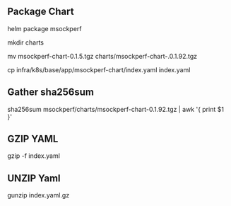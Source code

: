 ## Package Chart
helm package msockperf

mkdir charts

mv msockperf-chart-0.1.5.tgz charts/msockperf-chart-.0.1.92.tgz

cp infra/k8s/base/app/msockperf-chart/index.yaml index.yaml

## Gather sha256sum
sha256sum msockperf/charts/msockperf-chart-0.1.92.tgz | awk '{ print $1 }'

## GZIP YAML
gzip -f index.yaml


## UNZIP Yaml
gunzip index.yaml.gz